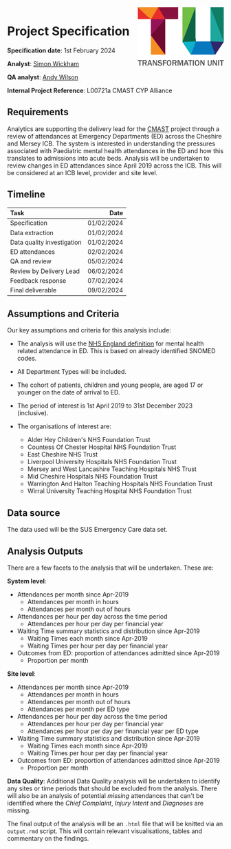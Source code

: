 <img src="../images/TU_logo_large.png" alt="TU logo" width="200" align="right"/>

# Project Specification

**Specification date**: 1st February 2024

**Analyst**: [Simon Wickham](https://github.com/SiWickham)

**QA analyst**: [Andy Wilson](https://github.com/ASW-Analyst)

**Internal Project Reference**: L00721a CMAST CYP Alliance

## Requirements

Analytics are supporting the delivery lead for the [CMAST](https://www.cheshireandmerseyside.nhs.uk/your-health/provider-collaboratives/cmast/) project through a review of attendances at Emergency Departments (ED) across the Cheshire and Mersey ICB. The system is interested in understanding the pressures associated with Paediatric mental health attendances in the ED and how this translates to admissions into acute beds. Analysis will be undertaken to review changes in ED attendances since April 2019 across the ICB. This will be considered at an ICB level, provider and site level.

## Timeline
| Task                             | Date       |
|:---------------------------------|-----------:|
| Specification                    | 01/02/2024 |
| Data extraction                  | 01/02/2024 |
| Data quality investigation       | 01/02/2024 |
| ED attendances                   | 02/02/2024 |
| QA and review                    | 05/02/2024 |
| Review by Delivery Lead          | 06/02/2024 |
| Feedback response                | 07/02/2024 |
| Final deliverable                | 09/02/2024 |

## Assumptions and Criteria

Our key assumptions and criteria for this analysis include:

* The analysis will use the [NHS England definition](https://github.com/nhsengland/MHSDS/blob/master/UEMH%20dashboard/ECDS%20Crisis) for mental health related attendance in ED. This is based on already identified SNOMED codes.

* All Department Types will be included.

* The cohort of patients, children and young people, are aged 17 or younger on the date of arrival to ED.

* The period of interest is 1st April 2019 to 31st December 2023 (inclusive).

* The organisations of interest are:
  
  * Alder Hey Children's NHS Foundation Trust
  * Countess Of Chester Hospital NHS Foundation Trust
  * East Cheshire NHS Trust
  * Liverpool University Hospitals NHS Foundation Trust
  * Mersey and West Lancashire Teaching Hospitals NHS Trust
  * Mid Cheshire Hospitals NHS Foundation Trust
  * Warrington And Halton Teaching Hospitals NHS Foundation Trust
  * Wirral University Teaching Hospital NHS Foundation Trust

## Data source
The data used will be the SUS Emergency Care data set.

## Analysis Outputs
There are a few facets to the analysis that will be undertaken. These are:

**System level**:

* Attendances per month since Apr-2019
  * Attendances per month in hours
  * Attendances per month out of hours
* Attendances per hour per day across the time period
  * Attendances per hour per day per financial year
* Waiting Time summary statistics and distribution since Apr-2019
  * Waiting Times each month since Apr-2019
  * Waiting Times per hour per day per financial year
* Outcomes from ED: proportion of attendances admitted since Apr-2019
  * Proportion per month

**Site level**:

* Attendances per month since Apr-2019
  * Attendances per month in hours
  * Attendances per month out of hours
  * Attendances per month per ED type
* Attendances per hour per day across the time period
  * Attendances per hour per day per financial year
  * Attendances per hour per day per financial year per ED type
* Waiting Time summary statistics and distribution since Apr-2019
  * Waiting Times each month since Apr-2019
  * Waiting Times per hour per day per financial year
* Outcomes from ED: proportion of attendances admitted since Apr-2019
  * Proportion per month

**Data Quality**:
Additional Data Quality analysis will be undertaken to identify any sites or time periods that should be excluded from the analysis. There will also be an analysis of potential _missing_ attendances that can't be identified where the _Chief Complaint_, _Injury Intent_ and _Diagnoses_ are missing.

The final output of the analysis will be an `.html` file that will be knitted via an `output.rmd` script. This will contain relevant visualisations, tables and commentary on the findings.

